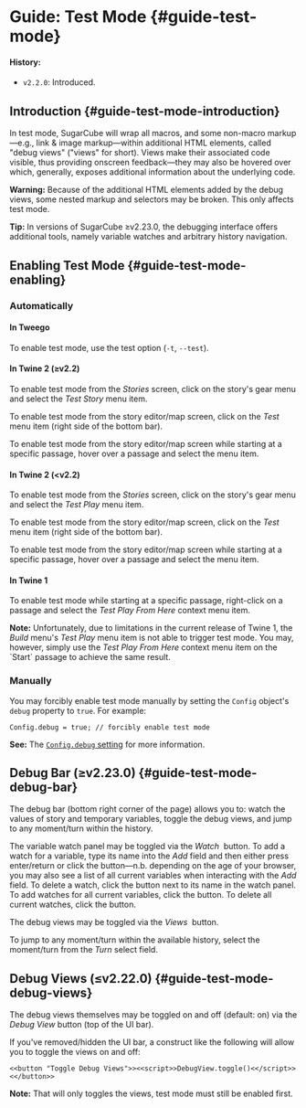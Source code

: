 <!-- ***********************************************************************************************
	Guide: Test Mode
************************************************************************************************ -->
# Guide: Test Mode {#guide-test-mode}

#### History:

* `v2.2.0`: Introduced.


<!-- ***************************************************************************
	Introduction
**************************************************************************** -->
## Introduction {#guide-test-mode-introduction}

In test mode, SugarCube will wrap all macros, and some non-macro markup—e.g., link &amp; image markup—within additional HTML elements, called "debug views" ("views" for short).  Views make their associated code visible, thus providing onscreen feedback—they may also be hovered over which, generally, exposes additional information about the underlying code.

<p role="note" class="warning"><b>Warning:</b>
Because of the additional HTML elements added by the debug views, some nested markup and selectors may be broken.  This only affects test mode.
</p>

<p role="note" class="tip"><b>Tip:</b>
In versions of SugarCube ≥v2.23.0, the debugging interface offers additional tools, namely variable watches and arbitrary history navigation.
</p>


<!-- ***************************************************************************
	Enabling Test Mode
**************************************************************************** -->
## Enabling Test Mode {#guide-test-mode-enabling}

### Automatically

#### In Tweego

To enable test mode, use the test option (`-t`, `--test`).

#### In Twine&nbsp;2 (≥v2.2)

To enable test mode from the *Stories* screen, click on the story's gear menu and select the *Test Story* menu item.

To enable test mode from the story editor/map screen, click on the *<i class="icon bug"></i>Test* menu item (right side of the bottom bar).

To enable test mode from the story editor/map screen while starting at a specific passage, hover over a passage and select the *<i class="icon play" title="Test story starting here" aria-label="Test story starting here"></i>* menu item.

#### In Twine&nbsp;2 (<v2.2)

To enable test mode from the *Stories* screen, click on the story's gear menu and select the *Test Play* menu item.

To enable test mode from the story editor/map screen, click on the *<i class="icon bug"></i>Test* menu item (right side of the bottom bar).

To enable test mode from the story editor/map screen while starting at a specific passage, hover over a passage and select the *<i class="icon bug" title="Test story starting here" aria-label="Test story starting here"></i>* menu item.

#### In Twine&nbsp;1

To enable test mode while starting at a specific passage, right-click on a passage and select the *Test Play From Here* context menu item.

<p role="note"><b>Note:</b>
Unfortunately, due to limitations in the current release of Twine&nbsp;1, the <em>Build</em> menu's <em>Test Play</em> menu item is not able to trigger test mode.  You may, however, simply use the <em>Test Play From Here</em> context menu item on the `Start` passage to achieve the same result.
</p>

### Manually

You may forcibly enable test mode manually by setting the `Config` object's `debug` property to `true`.  For example:

```
Config.debug = true; // forcibly enable test mode
```

<p role="note" class="see"><b>See:</b>
The <a href="#config-api-property-debug"><code>Config.debug</code> setting</a> for more information.
</p>


<!-- ***************************************************************************
	Debug Bar (≥v2.23.0)
**************************************************************************** -->
## Debug Bar (≥v2.23.0) {#guide-test-mode-debug-bar}

The debug bar (bottom right corner of the page) allows you to: watch the values of story and temporary variables, toggle the debug views, and jump to any moment/turn within the history.

The variable watch panel may be toggled via the *Watch&nbsp;<i class="icon toggle-off"></i>* button.  To add a watch for a variable, type its name into the *Add* field and then either press enter/return or click the *<i class="icon plus" title="Add watch" aria-label="Add watch"></i>* button—n.b. depending on the age of your browser, you may also see a list of all current variables when interacting with the *Add* field.  To delete a watch, click the *<i class="icon cancel" title="Delete watch" aria-label="Delete watch"></i>* button next to its name in the watch panel.  To add watches for all current variables, click the *<i class="icon magic" title="Watch all" aria-label="Watch all"></i>* button.  To delete all current watches, click the *<i class="icon trash" title="Delete all" aria-label="Delete all"></i>* button.

The debug views may be toggled via the *Views&nbsp;<i class="icon toggle-off"></i>* button.

To jump to any moment/turn within the available history, select the moment/turn from the *Turn* select field.


<!-- ***************************************************************************
	Debug Views (≤v2.22.0)
**************************************************************************** -->
## Debug Views (≤v2.22.0) {#guide-test-mode-debug-views}

The debug views themselves may be toggled on and off (default: on) via the *<i class="icon bug"></i>Debug View* button (top of the UI bar).

If you've removed/hidden the UI bar, a construct like the following will allow you to toggle the views on and off:

```
<<button "Toggle Debug Views">><<script>>DebugView.toggle()<</script>><</button>>
```

<p role="note"><b>Note:</b>
That will only toggles the views, test mode must still be enabled first.
</p>

